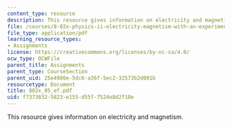 ```yaml
---
content_type: resource
description: This resource gives information on electricity and magnetism.
file: /courses/8-02x-physics-ii-electricity-magnetism-with-an-experimental-focus-spring-2005/f73738325823e155d55f7524e8d2f18e_802x_05_ef.pdf
file_type: application/pdf
learning_resource_types:
- Assignments
license: https://creativecommons.org/licenses/by-nc-sa/4.0/
ocw_type: OCWFile
parent_title: Assignments
parent_type: CourseSection
parent_uid: 25e4986e-5dc6-a36f-5ec2-32573b2d001b
resourcetype: Document
title: 802x_05_ef.pdf
uid: f7373832-5823-e155-d55f-7524e8d2f18e
---
```

This resource gives information on electricity and magnetism.
